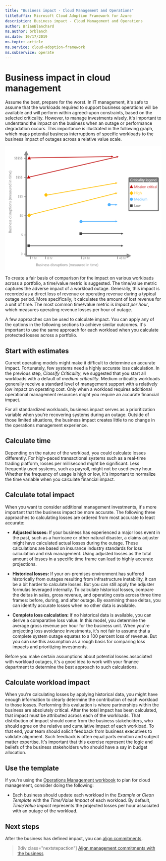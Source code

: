 ```yaml
---
title: "Business impact - Cloud Management and Operations"
titleSuffix: Microsoft Cloud Adoption Framework for Azure
description: Business impact - Cloud Management and Operations
author: BrianBlanchard
ms.author: brblanch
ms.date: 10/17/2019
ms.topic: article
ms.service: cloud-adoption-framework
ms.subservice: operate
---
```


# Business impact in cloud management

Assume the best, prepare for the worst. In IT management, it's safe to assume that the workloads required to support business operations will be available and will perform within agreed-upon constraints, based on the selected criticality. However, to manage investments wisely, it's important to understand the impact on the business when an outage or performance degradation occurs. This importance is illustrated in the following graph, which maps potential business interruptions of specific workloads to the business impact of outages across a relative value scale.

![Impact of business interruptions](../../_images/manage/time-value-impact.png)

To create a fair basis of comparison for the impact on various workloads across a portfolio, a time/value metric is suggested. The time/value metric captures the adverse impact of a workload outage. Generally, this impact is recorded as a direct loss of revenue or operating revenue during a typical outage period. More specifically, it calculates the amount of lost revenue for a unit of time. The most common time/value metric is *Impact per hour*, which measures operating revenue losses per hour of outage.

A few approaches can be used to calculate impact. You can apply any of the options in the following sections to achieve similar outcomes. It's important to use the same approach for each workload when you calculate protected losses across a portfolio.

## Start with estimates

Current operating models might make it difficult to determine an accurate impact. Fortunately, few systems need a highly accurate loss calculation. In the previous step, *Classify Criticality*, we suggested that you start all workloads with a default of *medium criticality*. Medium criticality workloads generally receive a standard level of management support with a relatively low impact on operating cost. Only when a workload requires additional operational management resources might you require an accurate financial impact.

For all standardized workloads, business impact serves as a prioritization variable when you're recovering systems during an outage. Outside of those limited situations, the business impact creates little to no change in the operations management experience.

## Calculate time

Depending on the nature of the workload, you could calculate losses differently. For high-paced transactional systems such as a real-time trading platform, losses per millisecond might be significant. Less frequently used systems, such as payroll, might not be used every hour. Whether the frequency of usage is high or low, it's important to normalize the time variable when you calculate financial impact.

## Calculate total impact

When you want to consider additional management investments, it's more important that the business impact be more accurate. The following three approaches to calculating losses are ordered from most accurate to least accurate:

- **Adjusted losses:** If your business has experienced a major loss event in the past, such as a hurricane or other natural disaster, a claims adjuster might have calculated actual losses during the outage. These calculations are based on insurance industry standards for loss calculation and risk management. Using adjusted losses as the total amount of losses in a specific time frame can lead to highly accurate projections.

- **Historical losses:** If your on-premises environment has suffered historically from outages resulting from infrastructure instability, it can be a bit harder to calculate losses. But you can still apply the adjuster formulas leveraged internally. To calculate historical losses, compare the deltas in sales, gross revenue, and operating costs across three time frames: before, during, and after outage. By examining these deltas, you can identify accurate losses when no other data is available.

- **Complete loss calculation:** If no historical data is available, you can derive a comparative loss value. In this model, you determine the average gross revenue per hour for the business unit. When you're projecting loss avoidance investments, it's not fair to assume that a complete system outage equates to a 100 percent loss of revenue. But you can use this assumption as a rough basis for comparing loss impacts and prioritizing investments.

Before you make certain assumptions about potential losses associated with workload outages, it's a good idea to work with your finance department to determine the best approach to such calculations.

## Calculate workload impact

When you're calculating losses by applying historical data, you might have enough information to clearly determine the contribution of each workload to those losses. Performing this evaluation is where partnerships within the business are absolutely critical. After the total impact has been calculated, that impact must be attributed across each of the workloads. That distribution of impact should come from the business stakeholders, who should agree on the relative and cumulative impact of each workload. To that end, your team should solicit feedback from business executives to validate alignment. Such feedback is often equal parts emotion and subject matter expertise. It's important that this exercise represent the logic and beliefs of the business stakeholders who should have a say in budget allocation.

## Use the template

If you're using the [Operations Management workbook](https://raw.githubusercontent.com/microsoft/CloudAdoptionFramework/master/manage/opsmanagementworkbook.xlsx) to plan for cloud management, consider doing the following:

- Each business should update each workload in the *Example* or *Clean Template* with the *Time/Value Impact* of each workload. By default, *Time/Value Impact* represents the projected losses per hour associated with an outage of the workload.

## Next steps

After the business has defined impact, you can [align commitments](./commitment.md).

> [!div class="nextstepaction"]
> [Align management commitments with the business](./commitment.md)
